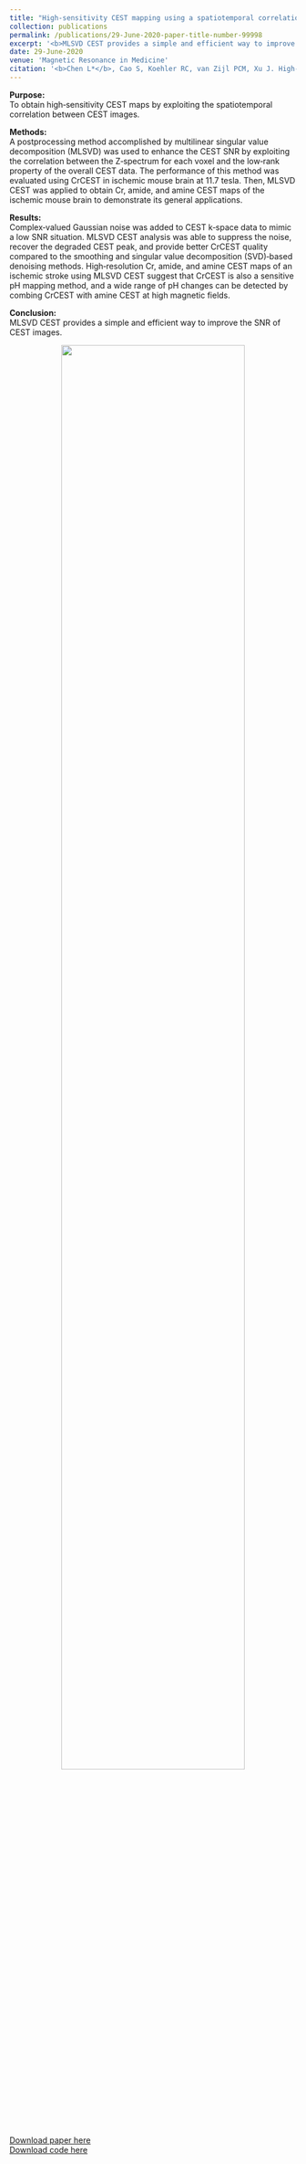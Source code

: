 ```yaml
---
title: "High-sensitivity CEST mapping using a spatiotemporal correlation-enhanced method"
collection: publications
permalink: /publications/29-June-2020-paper-title-number-99998
excerpt: '<b>MLSVD CEST provides a simple and efficient way to improve the SNR of CEST images.</b><br><center><img width = "80%" src="http://linchenmri.github.io/files/2020-MRM-MLSVDCEST.png" alt=""></center>'
date: 29-June-2020
venue: 'Magnetic Resonance in Medicine'
citation: '<b>Chen L*</b>, Cao S, Koehler RC, van Zijl PCM, Xu J. High-sensitivity CEST mapping using a spatiotemporal correlation-enhanced method. Magn Reson Med 2020; https://doi.org/10.1002/mrm.28380'
---
```

<b>Purpose:</b><br>
To obtain high‐sensitivity CEST maps by exploiting the spatiotemporal correlation between CEST images.

<b>Methods:</b><br>
A postprocessing method accomplished by multilinear singular value decomposition (MLSVD) was used to enhance the CEST SNR by exploiting the correlation between the Z‐spectrum for each voxel and the low‐rank property of the overall CEST data. The performance of this method was evaluated using CrCEST in ischemic mouse brain at 11.7 tesla. Then, MLSVD CEST was applied to obtain Cr, amide, and amine CEST maps of the ischemic mouse brain to demonstrate its general applications.

<b>Results:</b><br>
Complex‐valued Gaussian noise was added to CEST k‐space data to mimic a low SNR situation. MLSVD CEST analysis was able to suppress the noise, recover the degraded CEST peak, and provide better CrCEST quality compared to the smoothing and singular value decomposition (SVD)‐based denoising methods. High‐resolution Cr, amide, and amine CEST maps of an ischemic stroke using MLSVD CEST suggest that CrCEST is also a sensitive pH mapping method, and a wide range of pH changes can be detected by combing CrCEST with amine CEST at high magnetic fields.

<b>Conclusion:</b><br>
MLSVD CEST provides a simple and efficient way to improve the SNR of CEST images.

<center><img width = "80%" src="http://linchenmri.github.io/files/2020-MRM-MLSVDCEST.png" alt=""></center>
<br>
<a href='https://doi.org/10.1002/mrm.28380'>Download paper here</a>
<br>
<a href='https://github.com/LinChenMRI/MLSVD-CEST.git' target="_blank">Download code here</a>
